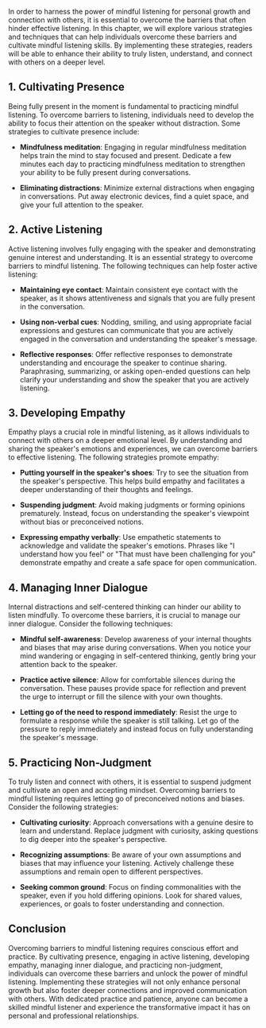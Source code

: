 
In order to harness the power of mindful listening for personal growth and connection with others, it is essential to overcome the barriers that often hinder effective listening. In this chapter, we will explore various strategies and techniques that can help individuals overcome these barriers and cultivate mindful listening skills. By implementing these strategies, readers will be able to enhance their ability to truly listen, understand, and connect with others on a deeper level.

**1. Cultivating Presence**
---------------------------

Being fully present in the moment is fundamental to practicing mindful listening. To overcome barriers to listening, individuals need to develop the ability to focus their attention on the speaker without distraction. Some strategies to cultivate presence include:

* **Mindfulness meditation**: Engaging in regular mindfulness meditation helps train the mind to stay focused and present. Dedicate a few minutes each day to practicing mindfulness meditation to strengthen your ability to be fully present during conversations.

* **Eliminating distractions**: Minimize external distractions when engaging in conversations. Put away electronic devices, find a quiet space, and give your full attention to the speaker.

**2. Active Listening**
-----------------------

Active listening involves fully engaging with the speaker and demonstrating genuine interest and understanding. It is an essential strategy to overcome barriers to mindful listening. The following techniques can help foster active listening:

* **Maintaining eye contact**: Maintain consistent eye contact with the speaker, as it shows attentiveness and signals that you are fully present in the conversation.

* **Using non-verbal cues**: Nodding, smiling, and using appropriate facial expressions and gestures can communicate that you are actively engaged in the conversation and understanding the speaker's message.

* **Reflective responses**: Offer reflective responses to demonstrate understanding and encourage the speaker to continue sharing. Paraphrasing, summarizing, or asking open-ended questions can help clarify your understanding and show the speaker that you are actively listening.

**3. Developing Empathy**
-------------------------

Empathy plays a crucial role in mindful listening, as it allows individuals to connect with others on a deeper emotional level. By understanding and sharing the speaker's emotions and experiences, we can overcome barriers to effective listening. The following strategies promote empathy:

* **Putting yourself in the speaker's shoes**: Try to see the situation from the speaker's perspective. This helps build empathy and facilitates a deeper understanding of their thoughts and feelings.

* **Suspending judgment**: Avoid making judgments or forming opinions prematurely. Instead, focus on understanding the speaker's viewpoint without bias or preconceived notions.

* **Expressing empathy verbally**: Use empathetic statements to acknowledge and validate the speaker's emotions. Phrases like "I understand how you feel" or "That must have been challenging for you" demonstrate empathy and create a safe space for open communication.

**4. Managing Inner Dialogue**
------------------------------

Internal distractions and self-centered thinking can hinder our ability to listen mindfully. To overcome these barriers, it is crucial to manage our inner dialogue. Consider the following techniques:

* **Mindful self-awareness**: Develop awareness of your internal thoughts and biases that may arise during conversations. When you notice your mind wandering or engaging in self-centered thinking, gently bring your attention back to the speaker.

* **Practice active silence**: Allow for comfortable silences during the conversation. These pauses provide space for reflection and prevent the urge to interrupt or fill the silence with your own thoughts.

* **Letting go of the need to respond immediately**: Resist the urge to formulate a response while the speaker is still talking. Let go of the pressure to reply immediately and instead focus on fully understanding the speaker's message.

**5. Practicing Non-Judgment**
------------------------------

To truly listen and connect with others, it is essential to suspend judgment and cultivate an open and accepting mindset. Overcoming barriers to mindful listening requires letting go of preconceived notions and biases. Consider the following strategies:

* **Cultivating curiosity**: Approach conversations with a genuine desire to learn and understand. Replace judgment with curiosity, asking questions to dig deeper into the speaker's perspective.

* **Recognizing assumptions**: Be aware of your own assumptions and biases that may influence your listening. Actively challenge these assumptions and remain open to different perspectives.

* **Seeking common ground**: Focus on finding commonalities with the speaker, even if you hold differing opinions. Look for shared values, experiences, or goals to foster understanding and connection.

Conclusion
----------

Overcoming barriers to mindful listening requires conscious effort and practice. By cultivating presence, engaging in active listening, developing empathy, managing inner dialogue, and practicing non-judgment, individuals can overcome these barriers and unlock the power of mindful listening. Implementing these strategies will not only enhance personal growth but also foster deeper connections and improved communication with others. With dedicated practice and patience, anyone can become a skilled mindful listener and experience the transformative impact it has on personal and professional relationships.
